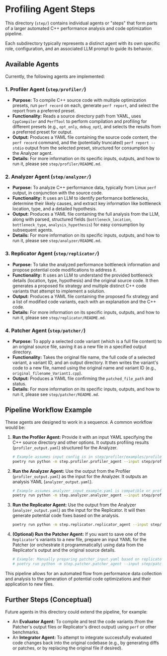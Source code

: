 # Profiling Agent Steps

This directory (`step/`) contains individual agents or "steps" that form parts of a larger automated C++ performance analysis and code optimization pipeline.

Each subdirectory typically represents a distinct agent with its own specific role, configuration, and an associated LLM prompt to guide its behavior.

## Available Agents

Currently, the following agents are implemented:

### 1. Profiler Agent (`step/profiler/`)

-   **Purpose:** To compile C++ source code with multiple optimization presets, run `perf record` on each, generate `perf report`, and select the report from a preferred preset.
-   **Functionality:** Reads a source directory path from YAML, uses `CppCompiler` and `PerfTool` to perform compilation and profiling for different presets (e.g., `opt_only`, `debug_opt`), and selects the results from a preferred preset for output.
-   **Output:** Produces a YAML file containing the source code content, the `perf record` command, and the (potentially truncated) `perf report --stdio` output from the selected preset, structured for consumption by the Analyzer agent.
-   **Details:** For more information on its specific inputs, outputs, and how to run it, please see `step/profiler/README.md`.

### 2. Analyzer Agent (`step/analyzer/`)

-   **Purpose:** To analyze C++ performance data, typically from Linux `perf` output, in conjunction with the source code.
-   **Functionality:** It uses an LLM to identify performance bottlenecks, determine their likely causes, and extract key information like bottleneck location, type, and a detailed hypothesis.
-   **Output:** Produces a YAML file containing the full analysis from the LLM, along with parsed, structured fields (`bottleneck_location`, `bottleneck_type`, `analysis_hypothesis`) for easy consumption by subsequent agents.
-   **Details:** For more information on its specific inputs, outputs, and how to run it, please see `step/analyzer/README.md`.

### 3. Replicator Agent (`step/replicator/`)

-   **Purpose:** To take the analyzed performance bottleneck information and propose potential code modifications to address it.
-   **Functionality:** It uses an LLM to understand the provided bottleneck details (location, type, hypothesis) and the original source code. It then generates a proposed fix strategy and multiple distinct C++ code variants that attempt to implement a solution.
-   **Output:** Produces a YAML file containing the proposed fix strategy and a list of modified code variants, each with an explanation and the C++ code.
-   **Details:** For more information on its specific inputs, outputs, and how to run it, please see `step/replicator/README.md`.

### 4. Patcher Agent (`step/patcher/`)

-   **Purpose:** To apply a selected code variant (which is a full file content) to an original source file, saving it as a new file in a specified output directory.
-   **Functionality:** Takes the original file name, the full code of a selected variant, a variant ID, and an output directory. It then writes the variant's code to a new file, named using the original name and variant ID (e.g., `original_filename_Variant1.cpp`).
-   **Output:** Produces a YAML file confirming the `patched_file_path` and status.
-   **Details:** For more information on its specific inputs, outputs, and how to run it, please see `step/patcher/README.md`.

## Pipeline Workflow Example

These agents are designed to work in a sequence. A common workflow would be:

1.  **Run the Profiler Agent:** Provide it with an input YAML specifying the C++ source directory and other options. It outputs profiling results (`profiler_output.yaml`) structured for the Analyzer.
    ```bash
    # Example assumes input config is in step/profiler/examples/profiler_input_example.yaml
    poetry run python -m step.profiler.profiler_agent --input step/profiler/examples/profiler_input_example.yaml --output step/profiler/examples/profiler_output.yaml
    ```
2.  **Run the Analyzer Agent:** Use the output from the Profiler (`profiler_output.yaml`) as the input for the Analyzer. It outputs an analysis YAML (`analyzer_output.yaml`).
    ```bash
    # Example assumes analyzer_input_example.yaml is compatible or profiler_output.yaml is used directly
    poetry run python -m step.analyzer.analyzer_agent --input step/profiler/examples/profiler_output.yaml --output step/analyzer/examples/analyzer_output.yaml 
    ```
3.  **Run the Replicator Agent:** Use the output from the Analyzer (`analyzer_output.yaml`) as the input for the Replicator. It will then generate potential code fixes based on the analysis.
    ```bash
    poetry run python -m step.replicator.replicator_agent --input step/analyzer/examples/analyzer_output.yaml --output step/replicator/examples/replicator_output.yaml
    ```
4.  **(Optional) Run the Patcher Agent:** If you want to save one of the `Replicator`'s variants to a new file, prepare an input YAML for the Patcher (or orchestrate it programmatically) using data from the Replicator's output and the original source details. 
    ```bash
    # Example: Manually preparing patcher_input.yaml based on replicator_output.yaml
    # poetry run python -m step.patcher.patcher_agent --input step/patcher/examples/patcher_input_example.yaml --output step/patcher/examples/patcher_output_example.yaml
    ```

This pipeline allows for an automated flow from performance data collection and analysis to the generation of potential code optimizations and their application to new files.

## Further Steps (Conceptual)

Future agents in this directory could extend the pipeline, for example:

-   An **Evaluator Agent:** To compile and test the code variants (from the Patcher's output files or Replicator's direct output) using `perf` or other benchmarks.
-   An **Integrator Agent:** To attempt to integrate successfully evaluated code changes back into the original codebase (e.g., by generating diffs or patches, or by replacing the original file if desired).
